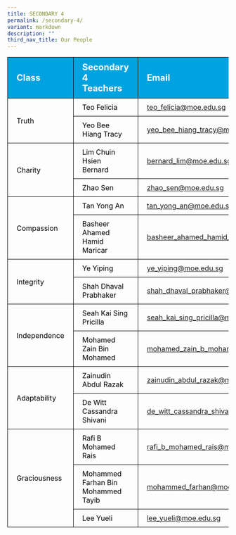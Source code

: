 ```yaml
---
title: SECONDARY 4
permalink: /secondary-4/
variant: markdown
description: ""
third_nav_title: Our People
---
```

<table>
<tbody>
			<tr style="background-color: #00A3E0">
					<th style="color: #FFFFFF; font-size: 20px; border: 1px solid black;padding: 10px 20px; text-align: left;">Class</th>
					<th style="color: #FFFFFF; font-size: 20px; border: 1px solid black;padding: 10px 20px; text-align: left;">Secondary 4 Teachers</th>
          <th style="color: #FFFFFF; font-size: 20px; border: 1px solid black;padding: 10px 20px; text-align: left;">Email</th>
			</tr>
			<tr>
					<td style="color: black; font-size: 16px; vertical-align: middle; border: 1px solid black;padding: 10px 20px;" rowspan="2">Truth</td>
					<td style="color: black; font-size: 16px; border: 1px solid black;padding: 10px 20px;">Teo Felicia</td>
          <td style="font-size: 16px; border: 1px solid black;padding: 10px 20px;"><a href="mailto:teo_felicia@moe.edu.sg">teo_felicia@moe.edu.sg</a></td>
			</tr>
      <tr>
					<td style="color: black; font-size: 16px; border: 1px solid black;padding: 10px 20px;">Yeo Bee Hiang Tracy</td>
          <td style="font-size: 16px; border: 1px solid black;padding: 10px 20px;"><a href="mailto:yeo_bee_hiang_tracy@moe.edu.sg">yeo_bee_hiang_tracy@moe.edu.sg</a></td>
			</tr>  
			<tr>
					<td style="color: black; font-size: 16px; vertical-align: middle; border: 1px solid black;padding: 10px 20px;" rowspan="2">Charity</td>
					<td style="color: black; font-size: 16px; border: 1px solid black;padding: 10px 20px;">Lim Chuin Hsien Bernard</td>
          <td style="font-size: 16px; border: 1px solid black;padding: 10px 20px;"><a href="mailto:bernard_lim@moe.edu.sg">bernard_lim@moe.edu.sg</a></td>
			</tr>
      <tr>
					<td style="color: black; font-size: 16px; border: 1px solid black;padding: 10px 20px;">Zhao Sen</td>
          <td style="font-size: 16px; border: 1px solid black;padding: 10px 20px;"><a href="mailto:zhao_sen@moe.edu.sg">zhao_sen@moe.edu.sg</a></td>
			</tr>
  			<tr>
					<td style="color: black; font-size: 16px; vertical-align: middle; border: 1px solid black;padding: 10px 20px;" rowspan="2">Compassion</td>
					<td style="color: black; font-size: 16px; border: 1px solid black;padding: 10px 20px;">Tan Yong An</td>
          <td style="font-size: 16px; border: 1px solid black;padding: 10px 20px;"><a href="mailto:tan_yong_an@moe.edu.sg">tan_yong_an@moe.edu.sg</a></td>
			</tr>
      <tr>
					<td style="color: black; font-size: 16px; border: 1px solid black;padding: 10px 20px;">Basheer Ahamed Hamid Maricar</td>
          <td style="font-size: 16px; border: 1px solid black;padding: 10px 20px;"><a href="mailto:basheer_ahamed_hamid_maricar@moe.edu.sg">basheer_ahamed_hamid_maricar@moe.edu.sg</a></td>
			</tr>
  		<tr>
					<td style="color: black; font-size: 16px; vertical-align: middle; border: 1px solid black;padding: 10px 20px;" rowspan="2">Integrity</td>
					<td style="color: black; font-size: 16px; border: 1px solid black;padding: 10px 20px;">Ye Yiping</td>
          <td style="font-size: 16px; border: 1px solid black;padding: 10px 20px;"><a href="mailto:ye_yiping@moe.edu.sg">ye_yiping@moe.edu.sg</a></td>
			</tr>
      <tr>
					<td style="color: black; font-size: 16px; border: 1px solid black;padding: 10px 20px;">Shah Dhaval Prabhaker</td>
          <td style="font-size: 16px; border: 1px solid black;padding: 10px 20px;"><a href="mailto:shah_dhaval_prabhaker@moe.edu.sg">shah_dhaval_prabhaker@moe.edu.sg</a></td>
			</tr>
  			<tr>
					<td style="color: black; font-size: 16px; vertical-align: middle; border: 1px solid black;padding: 10px 20px;" rowspan="2">Independence</td>
					<td style="color: black; font-size: 16px; border: 1px solid black;padding: 10px 20px;">Seah Kai Sing Pricilla</td>
          <td style="font-size: 16px; border: 1px solid black;padding: 10px 20px;"><a href="mailto:seah_kai_sing_pricilla@moe.edu.sg">seah_kai_sing_pricilla@moe.edu.sg</a></td>
			</tr>
      <tr>
					<td style="color: black; font-size: 16px; border: 1px solid black;padding: 10px 20px;">Mohamed Zain Bin Mohamed</td>
          <td style="font-size: 16px; border: 1px solid black;padding: 10px 20px;"><a href="mailto:mohamed_zain_b_mohamed@moe.edu.sg">mohamed_zain_b_mohamed@moe.edu.sg</a></td>
			</tr>
  			<tr>
					<td style="color: black; font-size: 16px; vertical-align: middle; border: 1px solid black;padding: 10px 20px;" rowspan="2">Adaptability</td>
					<td style="color: black; font-size: 16px; border: 1px solid black;padding: 10px 20px;">Zainudin Abdul Razak</td>
          <td style="font-size: 16px; border: 1px solid black;padding: 10px 20px;"><a href="mailto:zainudin_abdul_razak@moe.edu.sg">zainudin_abdul_razak@moe.edu.sg</a></td>
			</tr>
      <tr>
					<td style="color: black; font-size: 16px; border: 1px solid black;padding: 10px 20px;">De Witt Cassandra Shivani</td>
          <td style="font-size: 16px; border: 1px solid black;padding: 10px 20px;"><a href="mailto:de_witt_cassandra_shivani@moe.edu.sg">de_witt_cassandra_shivani@moe.edu.sg</a></td>
			</tr>
  			<tr>
					<td style="color: black; font-size: 16px; vertical-align: middle; border: 1px solid black;padding: 10px 20px;" rowspan="3">Graciousness</td>
					<td style="color: black; font-size: 16px; border: 1px solid black;padding: 10px 20px;">Rafi B Mohamed Rais</td>
          <td style="font-size: 16px; border: 1px solid black;padding: 10px 20px;"><a href="mailto:rafi_b_mohamed_rais@moe.edu.sg">rafi_b_mohamed_rais@moe.edu.sg</a></td>
			</tr>
      <tr>
					<td style="color: black; font-size: 16px; border: 1px solid black;padding: 10px 20px;">Mohammed Farhan Bin Mohammed Tayib</td>
          <td style="font-size: 16px; border: 1px solid black;padding: 10px 20px;"><a href="mailto:mohammed_farhan@moe.edu.sg">mohammed_farhan@moe.edu.sg</a></td>
			</tr>
      <tr>
					<td style="color: black; font-size: 16px; border: 1px solid black;padding: 10px 20px;">Lee Yueli</td>
          <td style="font-size: 16px; border: 1px solid black;padding: 10px 20px;"><a href="mailto:lee_yueli@moe.edu.sg">lee_yueli@moe.edu.sg</a></td>
			</tr>
			
</tbody>
</table>